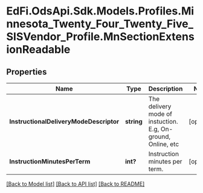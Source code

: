 # EdFi.OdsApi.Sdk.Models.Profiles.Minnesota_Twenty_Four_Twenty_Five_SISVendor_Profile.MnSectionExtensionReadable

## Properties

Name | Type | Description | Notes
------------ | ------------- | ------------- | -------------
**InstructionalDeliveryModeDescriptor** | **string** | The delivery mode of instuction. E.g, On-ground, Online, etc | [optional] 
**InstructionMinutesPerTerm** | **int?** | Instruction minutes per term. | [optional] 

[[Back to Model list]](../README.md#documentation-for-models) [[Back to API list]](../README.md#documentation-for-api-endpoints) [[Back to README]](../README.md)

